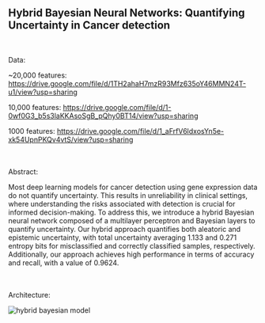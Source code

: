 ## Hybrid Bayesian Neural Networks: Quantifying Uncertainty in Cancer detection
<br>

Data: 

~20,000 features: https://drive.google.com/file/d/1TH2ahaH7mzR93Mfz635oY46MMN24T-u1/view?usp=sharing

10,000 features: https://drive.google.com/file/d/1-0wf0G3_b5s3laKKAsoSgB_pQhy0BT14/view?usp=sharing

1000 features: https://drive.google.com/file/d/1_aFrfV6ldxosYn5e-xk54UpnPKQv4vtS/view?usp=sharing

<br><br>
Abstract:

Most deep learning models for cancer detection using gene expression data do not quantify uncertainty. This results in unreliability in clinical settings, where understanding the risks associated with detection is crucial for informed decision-making. To address this, we introduce a hybrid Bayesian neural network composed of a multilayer perceptron and Bayesian layers to quantify uncertainty. Our hybrid approach quantifies both aleatoric and epistemic uncertainty, with total uncertainty averaging 1.133 and 0.271 entropy bits for misclassified and correctly classified samples, respectively. Additionally, our approach achieves high performance in terms of accuracy and recall, with a value of 0.9624.

<br><br>
Architecture:


![hybrid bayesian model](https://github.com/user-attachments/assets/a94ed0c1-2848-4311-baec-e6dd566675f0)
